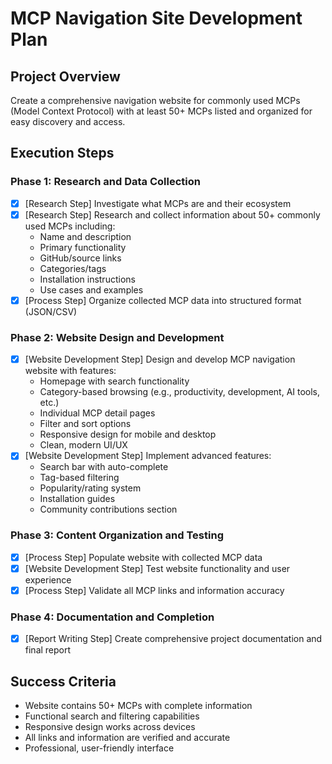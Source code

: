 # MCP Navigation Site Development Plan

## Project Overview
Create a comprehensive navigation website for commonly used MCPs (Model Context Protocol) with at least 50+ MCPs listed and organized for easy discovery and access.

## Execution Steps

### Phase 1: Research and Data Collection
- [x] [Research Step] Investigate what MCPs are and their ecosystem
- [x] [Research Step] Research and collect information about 50+ commonly used MCPs including:
  - Name and description
  - Primary functionality
  - GitHub/source links
  - Categories/tags
  - Installation instructions
  - Use cases and examples
- [x] [Process Step] Organize collected MCP data into structured format (JSON/CSV)

### Phase 2: Website Design and Development
- [x] [Website Development Step] Design and develop MCP navigation website with features:
  - Homepage with search functionality
  - Category-based browsing (e.g., productivity, development, AI tools, etc.)
  - Individual MCP detail pages
  - Filter and sort options
  - Responsive design for mobile and desktop
  - Clean, modern UI/UX
- [x] [Website Development Step] Implement advanced features:
  - Search bar with auto-complete
  - Tag-based filtering
  - Popularity/rating system
  - Installation guides
  - Community contributions section

### Phase 3: Content Organization and Testing
- [x] [Process Step] Populate website with collected MCP data
- [x] [Website Development Step] Test website functionality and user experience
- [x] [Process Step] Validate all MCP links and information accuracy

### Phase 4: Documentation and Completion
- [x] [Report Writing Step] Create comprehensive project documentation and final report

## Success Criteria
- Website contains 50+ MCPs with complete information
- Functional search and filtering capabilities
- Responsive design works across devices
- All links and information are verified and accurate
- Professional, user-friendly interface